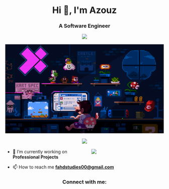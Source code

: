 <h1 align="center">Hi 👋, I'm Azouz</h1>
<h3 align="center">A Software Engineer</h3>

<p align="center"> <img src="https://komarev.com/ghpvc/?username=fahdazouz&label=Profile%20views&color=0e75b6&style=flat"  /> </p>

<img src="profile-3d-contrib/coverImg.gif">
<p align="center"> <a href="https://github.com/ryo-ma/github-profile-trophy"><img src="https://github-profile-trophy.vercel.app/?username=TheAzouzJ"  /></a> </p>

<img align='right' src="https://user-images.githubusercontent.com/74038190/229223156-0cbdaba9-3128-4d8e-8719-b6b4cf741b67.gif" width="230">

- 🔭 I’m currently working on **Professional Projects**

- 📫 How to reach me **fahdstudies00@gmail.com**


<h3 align="center">Connect with me:</h3>
